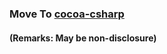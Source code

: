 ### Move To [cocoa-csharp](https://github.com/Coda-SVS/cocoa-csharp)
#### (Remarks: May be non-disclosure)
